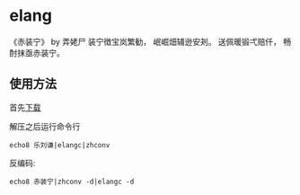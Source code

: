 elang
=====

《赤装宁》 by 弄姥尸 装宁徴宝岚繁勧， 岷崛畑辅逊安刔。 送佩暖锻弌赔仟， 畅酎抹亟赤装宁。

使用方法
-------
首先[下载](https://pa001024.github.io/elang/download/elang.zip)

解压之后运行命令行

```shell
echo8 乐刘谦|elangc|zhconv
```

反编码:
```shell
echo8 赤装宁|zhconv -d|elangc -d
```
